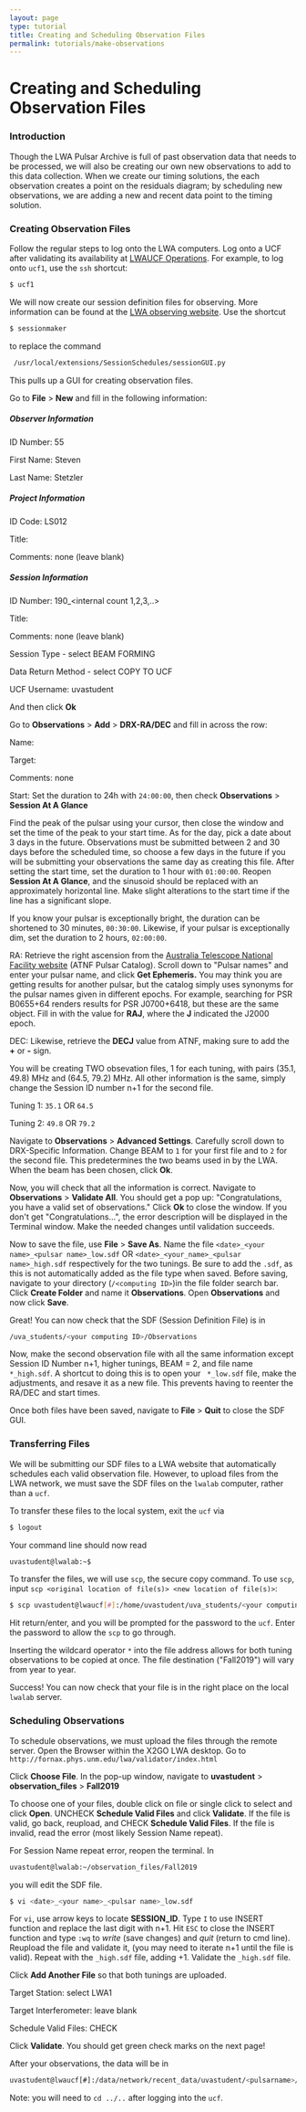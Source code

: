 ```yaml
---
layout: page
type: tutorial
title: Creating and Scheduling Observation Files
permalink: tutorials/make-observations
---
```


# Creating and Scheduling Observation Files

### Introduction

Though the LWA Pulsar Archive is full of past observation data that needs to be processed, we will also be creating our own new observations to add to this data collection. When we create our timing solutions, the each observation creates a point on the residuals diagram; by scheduling new observations, we are adding a new and recent data point to the timing solution. 

### Creating Observation Files

Follow the regular steps to log onto the LWA computers. Log onto a UCF after validating its availability at [LWAUCF Operations](http://lwalab.phys.unm.edu/CompScreen/cs.php). For example, to log onto ``ucf1``, use the ``ssh`` shortcut:

```sh
$ ucf1
```

We will now create our session definition files for observing. More information can be found at the [LWA observing website](http://www.phys.unm.edu/~lwa/astro/scheds/schedhints.html). Use the shortcut 

```sh
$ sessionmaker
```

to replace the command

```sh
 /usr/local/extensions/SessionSchedules/sessionGUI.py
```

This pulls up a GUI for creating observation files. 

Go to **File** > **New** and fill in the following information:

##### Observer Information
ID Number: 55

First Name: Steven

Last Name: Stetzler
##### Project Information 
ID Code: LS012

Title: <pulsar name>

Comments: none (leave blank)
##### Session Information
ID Number: 190_<internal count 1,2,3,..>
		
Title:<pulsar name>

Comments: none (leave blank)

Session Type - select BEAM FORMING

Data Return Method - select COPY TO UCF

UCF Username: uvastudent

And then click **Ok**

Go to **Observations** > **Add** > **DRX-RA/DEC** and fill in across the row:

Name:<pulsar name>

Target:<pulsar name>

Comments: none

Start: Set the duration to 24h with ``24:00:00``, then check **Observations** > **Session At A Glance**

Find the peak of the pulsar using your cursor, then close the window and set the time of the peak to your start time. As for the day, pick a date about 3 days in the future. Observations must be submitted between 2 and 30 days before the scheduled time, so choose a few days in the future if you will be submitting your observations the same day as creating this file. After setting the start time, set the duration to 1 hour with ``01:00:00``. Reopen **Session At A Glance**, and the sinusoid should be replaced with an approximately horizontal line. Make slight alterations to the start time if the line has a significant slope. 

If you know your pulsar is exceptionally bright, the duration can be shortened to 30 minutes, ``00:30:00``. Likewise, if your pulsar is exceptionally dim, set the duration to 2 hours, ``02:00:00``. 	

RA: Retrieve the right ascension from the [Australia Telescope National Facility website](https://www.atnf.csiro.au/people/pulsar/psrcat/) (ATNF Pulsar Catalog). Scroll down to "Pulsar names" and enter your pulsar name, and click **Get Ephemeris.** You may think you are getting results for another pulsar, but the catalog simply uses synonyms for the pulsar names given in different epochs. For example, searching for PSR B0655+64 renders results for PSR J0700+6418, but these are the same object. Fill in with the value for **RAJ**, where the **J** indicated the J2000 epoch. 
	
DEC: Likewise, retrieve the **DECJ** value from ATNF, making sure to add the **+** or **-** sign. 

You will be creating TWO obsevation files, 1 for each tuning, with pairs (35.1, 49.8) MHz and (64.5, 79.2) MHz. All other information is the same, simply change the Session ID number n+1 for the second file. 

Tuning 1: ``35.1`` OR ``64.5`` 

Tuning 2: ``49.8`` OR ``79.2``

Navigate to **Observations** > **Advanced Settings**. Carefully scroll down to DRX-Specific Information. Change BEAM to ``1`` for your first file and to ``2`` for the second file. This predetermines the two beams used in by the LWA. When the beam has been chosen, click **Ok**. 

Now, you will check that all the information is correct. Navigate to **Observations** > **Validate All**. You should get a pop up: "Congratulations, you have a valid set of observations." Click **Ok** to close the window. If you don't get "Congratulations...", the error description will be displayed in the Terminal window. Make the needed changes until validation succeeds. 

Now to save the file, use **File** > **Save As**. Name the file ``<date>_<your name>_<pulsar name>_low.sdf`` OR ``<date>_<your_name>_<pulsar name>_high.sdf`` respectively for the two tunings. Be sure to add the ``.sdf``, as this is not automatically added as the file type when saved. Before saving, navigate to your directory (``/<computing ID>``)in the file folder search bar. Click **Create Folder** and name it **Observations**. Open **Observations** and now click **Save**.

Great! You can now check that the SDF (Session Definition File) is in 
```sh
/uva_students/<your computing ID>/Observations
```
Now, make the second observation file with all the same information except Session ID Number n+1, higher tunings, BEAM = 2, and file name `` *_high.sdf``. A shortcut to doing this is to open your `` *_low.sdf`` file, make the adjustments, and resave it as a new file. This prevents having to reenter the RA/DEC and start times. 

Once both files have been saved, navigate to **File** > **Quit** to close the SDF GUI. 

### Transferring Files

We will be submitting our SDF files to a LWA website that automatically schedules each valid observation file. However, to upload files from the LWA network, we must save the SDF files on the ``lwalab`` computer, rather than a ``ucf``. 

To transfer these files to the local system, exit the ``ucf`` via

```sh
$ logout
```

Your command line should now read

```sh
uvastudent@lwalab:~$
```

To transfer the files, we will use ``scp``, the secure copy command. To use ``scp``, input ``scp <original location of file(s)> <new location of file(s)>``:

```sh
$ scp uvastudent@lwaucf[#]:/home/uvastudent/uva_students/<your computing ID>/Observations/<date>_<your name>_<pulsar name>_* /home/uvastudent/observation_files/Fall2019
```

Hit return/enter, and you will be prompted for the password to the ``ucf``. Enter the password to allow the ``scp`` to go through. 

Inserting the wildcard operator `` * `` into the file address allows for both tuning observations to be copied at once. The file destination ("Fall2019") will vary from year to year. 

Success! You can now check that your file is in the right place on the local ``lwalab`` server. 

### Scheduling Observations

To schedule observations, we must upload the files through the remote server. Open the Browser within the X2GO LWA desktop. Go to ``http://fornax.phys.unm.edu/lwa/validator/index.html``

Click **Choose File**. In the pop-up window, navigate to **uvastudent** > **observation_files** > **Fall2019**

To choose one of your files, double click on file or single click to select and click **Open**. UNCHECK **Schedule Valid Files** and click **Validate**. If the file is valid, go back, reupload, and CHECK **Schedule Valid Files**. If the file is invalid, read the error (most likely Session Name repeat).

For Session Name repeat error, reopen the terminal. In 
```sh
uvastudent@lwalab:~/observation_files/Fall2019 
```
you will edit the SDF file. 

```sh
$ vi <date>_<your name>_<pulsar name>_low.sdf
```

For ``vi``, use arrow keys to locate **SESSION_ID**. Type ``I`` to use INSERT function and replace the last digit with n+1. Hit ``ESC`` to close the INSERT function and type ``:wq`` to *write* (save changes) and *quit* (return to cmd line). Reupload the file and validate it, (you may need to iterate n+1 until the file is valid). Repeat with the ``_high.sdf`` file, adding +1. Validate the ``_high.sdf`` file. 

Click **Add Another File** so that both tunings are uploaded. 

Target Station: select LWA1

Target Interferometer: leave blank

Schedule Valid Files: CHECK

Click **Validate**. You should get green check marks on the next page!

After your observations, the data will be in 
```sh
uvastudent@lwaucf[#]:/data/network/recent_data/uvastudent/<pulsarname>/<MJD of observation>
```

Note: you will need to ``cd ../..`` after logging into the ``ucf``.
